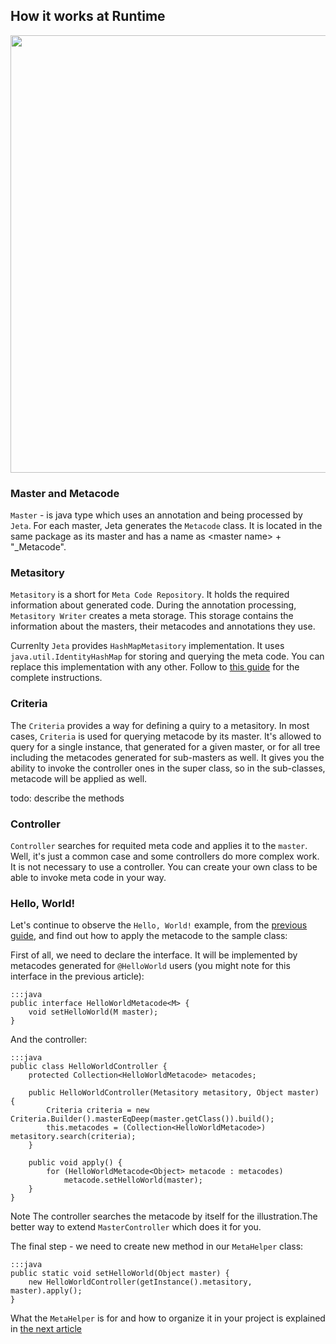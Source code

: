 <div class="page-header">
  <h2>How it works at Runtime</h2>
</div>

<img src="/static/images/at_runtime.png" width="700px"/>

### Master and Metacode
`Master` - is java type which uses an annotation and being processed by `Jeta`. For each master, Jeta generates the `Metacode` class. It is located in the same package as its master and has a name as &lt;master name&gt; + "_Metacode".

### Metasitory
`Metasitory` is a short for `Meta Code Repository`. It holds the required information about generated code. During the annotation processing, `Metasitory Writer` creates a meta storage. This storage contains the information about the masters, their metacodes and annotations they use.

Currenlty `Jeta` provides `HashMapMetasitory` implementation. It uses `java.util.IdentityHashMap` for storing and querying the meta code. You can replace this implementation with any other. Follow to [this guide](/guide/custom-metasitory) for the complete instructions.

### Criteria
The `Criteria` provides a way for defining a quiry to a metasitory. In most cases, `Criteria` is used for querying metacode by its master. It's allowed to query for a single instance, that generated for a given master, or for all tree including the metacodes generated for sub-masters as well. It gives you the ability to invoke the controller ones in the super class, so in the sub-classes, metacode will be applied as well.


todo: describe the methods

### Controller
`Controller` searches for requited meta code and applies it to the `master`. Well, it's just a common case and some controllers do more complex work. It is not necessary to use a controller. You can create your own class to be able to invoke meta code in your way.

### Hello, World!
Let's continue to observe the `Hello, World!` example, from the [previous guide](/guide/code-generating), and find out how to apply the metacode to the sample class:

First of all, we need to declare the interface. It will be implemented by metacodes generated for `@HelloWorld` users (you might note for this interface in the previous article):

    :::java
    public interface HelloWorldMetacode<M> {
        void setHelloWorld(M master);
    }

And the controller:

    :::java
    public class HelloWorldController {
        protected Collection<HelloWorldMetacode> metacodes;

        public HelloWorldController(Metasitory metasitory, Object master) {
            Criteria criteria = new Criteria.Builder().masterEqDeep(master.getClass()).build();
            this.metacodes = (Collection<HelloWorldMetacode>) metasitory.search(criteria);
        }

        public void apply() {
            for (HelloWorldMetacode<Object> metacode : metacodes)
                metacode.setHelloWorld(master);
        }
    }

<span class="label label-info">Note</span> The controller searches the metacode by itself for the illustration.The better way to extend `MasterController` which does it for you.

The final step - we need to create new method in our `MetaHelper` class:

    :::java
    public static void setHelloWorld(Object master) {
        new HelloWorldController(getInstance().metasitory, master).apply();
    }

What the `MetaHelper` is for and how to organize it in your project is explained in [the next article](/guide/meta-helper)

